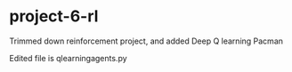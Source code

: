 # project-6-rl
Trimmed down reinforcement project, and added Deep Q learning Pacman

Edited file is qlearningagents.py
